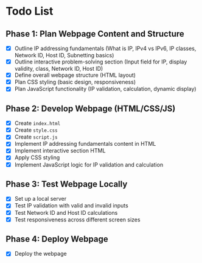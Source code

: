 # Todo List

## Phase 1: Plan Webpage Content and Structure
- [x] Outline IP addressing fundamentals (What is IP, IPv4 vs IPv6, IP classes, Network ID, Host ID, Subnetting basics)
- [x] Outline interactive problem-solving section (Input field for IP, display validity, class, Network ID, Host ID)
- [x] Define overall webpage structure (HTML layout)
- [x] Plan CSS styling (basic design, responsiveness)
- [x] Plan JavaScript functionality (IP validation, calculation, dynamic display)
## Phase 2: Develop Webpage (HTML/CSS/JS)
- [x] Create `index.html`
- [x] Create `style.css`
- [x] Create `script.js`
- [x] Implement IP addressing fundamentals content in HTML
- [x] Implement interactive section HTML
- [x] Apply CSS styling
- [x] Implement JavaScript logic for IP validation and calculation

## Phase 3: Test Webpage Locally
- [x] Set up a local server
- [x] Test IP validation with valid and invalid inputs
- [x] Test Network ID and Host ID calculations
- [x] Test responsiveness across different screen sizes

## Phase 4: Deploy Webpage
- [x] Deploy the webpage

